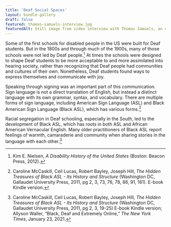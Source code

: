 ```yaml
---
title: 'Deaf Social Spaces'
layout: bundle-gallery
draft: false
featured: thomas-samuels-interview.jpg
featuredAlt: Still image from video interview with Thomas Samuels, an older Black man, who signs.
---
```


Some of the first schools for disabled people in the US were built for Deaf students. But in the 1800s and through much of the 1900s, many of those schools were not led by Deaf people.[^1] At times the schools were designed to shape Deaf students to be more acceptable to and more assimilated into hearing society, rather than recognizing that Deaf people had communities and cultures of their own. Nonetheless, Deaf students found ways to express themselves and communicate with joy.

Speaking through signing was an important part of this communication. Sign language is not a direct translation of English, but instead a distinct language with its own grammar, syntax, and vocabulary. There are multiple forms of sign language, including American Sign Language (ASL) and Black American Sign Language (Black ASL), which has various forms.[^2]

Racial segregation in Deaf schooling, especially in the South, led to the development of Black ASL, which has roots in both ASL and African American Vernacular English. Many older practitioners of Black ASL report feelings of warmth, camaraderie and community when sharing stories in the language with each other.[^3]

[^1]: Kim E. Nielsen, *A Disability History of the United States* (Boston: Beacon Press, 2012).

[^2]: Caroline McCaskill, Ceil Lucas, Robert Bayley, Joseph Hill, *The Hidden Treasures of Black ASL - Its History and Structure* (Washington DC, Gallaudet University Press, 2011, pg 2, 3, 73, 76, 78, 86, 91, 161). E-book Kindle version.

[^3]: Caroline McCaskill, Ceil Lucas, Robert Bayley, Joseph Hill, *The Hidden Treasures of Black ASL - Its History and Structure* (Washington DC, Gallaudet University Press, 2011, pg 2, 3, 19-25) E-book Kindle version; Allyson Waller, “Black, Deaf and Extremely Online,” *The New York Times*, January 23, 2021.
